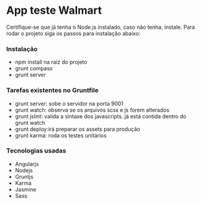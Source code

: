 # App teste Walmart

Certifique-se que já tenha o Node.js instalado, caso não tenha, instale. Para rodar o projeto siga os passos para instalação abaixo:

### Instalação
  - npm install na raiz do projeto
  - grunt compass
  - grunt server
 
### Tarefas existentes no Gruntfile
 - grunt server: sobe o servidor na porta 9001
 - grunt watch: observa se os arquivos scss e js forem alterados
 - grunt jslint: valida a sintaxe dos javascripts. já está contida dentro do grunt watch
 - grunt deploy:irá preparar os assets para produção
 - grunt karma: roda os testes unitários

### Tecnologias usadas
 - Angularjs
 - Nodejs 
 - Gruntjs
 - Karma
 - Jasmine
 - Sass